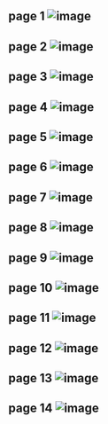 page 1
![image](https://github.com/su-sumico/dl/assets/161304268/766da3f3-dae1-42a5-9a24-30215682fccf)
-
page 2
![image](https://github.com/su-sumico/dl/assets/161304268/6535dfff-15bd-43f9-8a11-becd17fb2934)
-
page 3
![image](https://github.com/su-sumico/dl/assets/161304268/971ee976-2774-4f92-934b-5a39c8d84269)
-
page 4
![image](https://github.com/su-sumico/dl/assets/161304268/ddcf5151-f3fe-4233-afd8-441e3a21fa30)
-
page 5
![image](https://github.com/su-sumico/dl/assets/161304268/d812c767-a0bc-471f-94c2-d8ed7a2c3f6d)
-
page 6
![image](https://github.com/su-sumico/dl/assets/161304268/115a620e-b692-4cf1-8653-64c33be9a1c2)
-
page 7
![image](https://github.com/su-sumico/dl/assets/161304268/8cbe3509-6765-4cc7-a9d4-9d3c6329a571)
-
page 8
![image](https://github.com/user-attachments/assets/3caeed56-656a-42ad-b015-a3a16a4492a1)
-
page 9
![image](https://github.com/su-sumico/dl/assets/161304268/8ac1b0ed-e35d-4665-90e7-3cef6ffe5c4c)
-
page 10
![image](https://github.com/su-sumico/dl/assets/161304268/5353372d-602f-4294-bb88-9abf5a775343)
-
page 11
![image](https://github.com/su-sumico/dl/assets/161304268/c6e953f4-6df5-4124-9ab4-10a487669a64)
-
page 12
![image](https://github.com/su-sumico/dl/assets/161304268/d9f45644-1e49-4e1e-98cf-41521290df7c)
-
page 13
![image](https://github.com/su-sumico/dl/assets/161304268/271fe00d-560a-4626-a1be-18a5e4629780)
-
page 14
![image](https://github.com/user-attachments/assets/efba36e0-713c-4436-a19a-752bdf911849)
-
